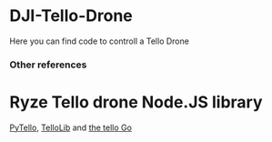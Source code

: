 # DJI-Tello-Drone
Here you can find code to controll a Tello Drone 
### Other references
# Ryze Tello drone Node.JS library
[PyTello](https://bitbucket.org/PingguSoft/pytello), 
[TelloLib](https://github.com/Kragrathea/TelloLib) and [the tello Go](https://github.com/SMerrony/tello)

